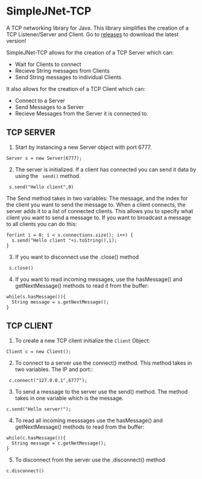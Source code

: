 # SimpleJNet-TCP
A TCP networking library for Java.
This library simplifies the creation of a TCP Listener/Server and Client.
Go to [releases](https://github.com/firez2469/SimpleJNet-TCP/releases/) to download the latest version!

SimpleJNet-TCP allows for the creation of a TCP Server which can:
- Wait for Clients to connect
- Recieve String messages from Clients
- Send String messages to individual Clients

It also allows for the creation of a TCP Client which can:
- Connect to a Server
- Send Messages to a Server
- Recieve Messages from the Server it is connected to.

TCP SERVER
-----------
1. Start by instancing a new Server object with port 6777.

<code>Server s = new Server(6777);</code>

2. The server is initialized. If a client has connected you can send it data by using the <code> send()</code> method.

<code> s.send("Hello client",0)</code>

The Send method takes in two variables: The message, and the index for the client you want to send the message to.
When a client connects, the server adds it to a list of connected clients. This allows you to specify what client you want to send a message to.
If you want to broadcast a message to all clients you can do this:

<pre>
<code>for(int i = 0; i < s.connections.size(); i++) {
  s.send("Hello client "+i.toString(),i);
}</code></pre>

3. If you want to disconnect use the .close() method

<code> s.close()</code>

4. If you want to read incoming messages, use the hasMessage() and getNextMessage() methods to read it from the buffer:

<pre>
<code>while(s.hasMessage()){
  String message = s.getNextMessage();
}</code>
</pre>

TCP CLIENT
-----------

1. To create a new TCP client initialize the <code>Client</code> Object:

<code>Client c = new Client();</code>

2. To connect to a server use the connect() method. This method takes in two variables. The IP and port::

<code> c.connect("127.0.0.1",6777");</code>

3. To send a message to the server use the 
send() method. The method takes in one variable which is the message.

<code>c.send("Hello server!");</code>

4. To read all incoming messsages use the hasMessage() and getNextMessage() methods to read from the buffer:

<pre>
<code>while(c.hasMessage()){
  String message = c.getNetMessage();
}</code>
</pre>

5. To disconnect from the server use the .disconnect() method

<code>c.disconnect()</code>





